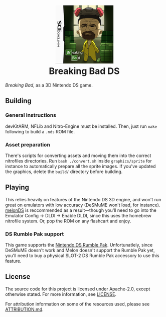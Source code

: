 <h1 align="center">
    <img alt="Cover artwork by GardenOwl" src="cover-artwork.png" width="185px" />
    <br/>
    Breaking Bad DS
</h1>

*Breaking Bad*, as a 3D Nintendo DS game.

## Building
### General instructions
devKitARM, NFLib and Nitro-Engine must be installed. Then, just run `make` following to build a `.nds` ROM file.

### Asset preparation
There's scripts for converting assets and moving them into the correct nitrofiles directories. Run `bash ./convert.sh` inside `graphics/sprite` for instance to automatically prepare all the sprite images. If you've updated the graphics, delete the `build/` directory before building.

## Playing
This relies heavily on features of the Nintendo DS 3D engine, and won't run great on emulators with low accuracy (DeSMuME won't load, for instance). [melonDS](https://github.com/melonDS-emu/melonDS/) is reccommended as a result&mdash;though you'll need to go into the Emulator Config -> DLDI -> Enable DLDI, since this uses the homebrew nitrofile system. Or, pop the ROM on any flashcart and enjoy.

### DS Rumble Pak support
This game supports the [Nintendo DS Rumble Pak](https://en.wikipedia.org/wiki/Rumble_Pak#Nintendo_DS). Unfortunatlely, since DeSMuME doesn't work and Melon doesn't support the Rumble Pak yet, you'll need to buy a physical SLOT-2 DS Rumble Pak accessory to use this feature.

## License
The source code for this project is licensed under Apache-2.0, except otherwise stated. For more information, see [LICENSE](https://github.com/WiIIiam278/breaking-bad-ds/blob/main/LICENSE).

For attribution information on some of the resources used, please see [ATTRIBUTION.md](https://github.com/WiIIiam278/breaking-bad-ds/blob/main/ATTRIBUTION.md).